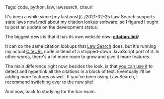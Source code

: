 Tags: code, python, law, lawsearch, citeurl

It's been a while since [my last post](../2021-02-25 Law Search supports state laws now!.md) about my citation lookup software, so I figured I ought to post an update on the development status.

The biggest news is that it has its own website now: **[citation.link](https://www.citation.link)**!

It can do the same citation lookups that [Law Search](../../../lawsearch) does, but it's running my actual [CiteURL](../../../citeurl) code instead of a stripped-down JavaScript port of it. In other words, there's a lot more room to grow and give it more features.

The main difference right now, besides the look, is that [you can use it](https://www.citation.link/parser) to detect and hyperlink all the citations in a block of text. Eventually I'll be adding more features as well. If you've been using Law Search, I recommend switching over to the new site!

And now, back to studying for the bar exam.